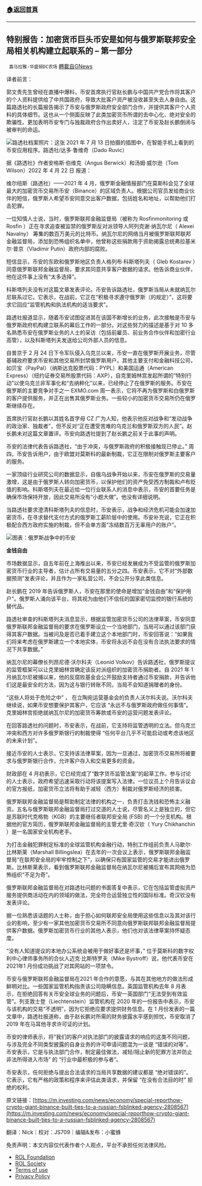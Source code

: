 ###  [:house:返回首頁](https://github.com/ourhimalayas/txt)
---


## 特别报告：加密货币巨头币安是如何与俄罗斯联邦安全局相关机构建立起联系的 &#8211; 第一部分
` 喜马拉雅-华盛顿DC农场` [轉載自GNews](https://gnews.org/zh-hans/2402172/)

译者前言：

郭文贵先生曾经在直播中爆料，币安首席执行官赵长鹏与中国共产党合作将其客户的个人资料提供给了中共国政府，导致大批客户资产被没收甚至失去人身自由。这篇路透社的长篇报告揭示了币安与俄罗斯政府安全部门合作，并提供其客户个人资料的具体细节。这也从一个侧面反映了此类加密货币所谓的去中心化、绝对安全的欺骗性。更加表明币安专门与独裁政府合作出卖好人，注定了币安及赵长鹏倒闭与被审判的命运。

![](https://assets.gnews.org/wp-content/uploads/2022/04/图片1-152.png)路透社档案照片：这张 2021 年 7 月 13 日拍摄的插图中，在智能手机上看到的币安应用程序。路透社/达多·鲁维奇（Dado Ruvic）

据《路透社》作者安格斯·伯维克（Angus Berwick）和汤姆·威尔逊（Tom Wilson）2022 年 4 月 22 日 报道：

维尔纽斯（路透社）——2021 年 4 月，俄罗斯金融情报部门在莫斯科会见了全球最大的加密货币交易所币安（Binance）的区域负责人。根据公司官员发给商业伙伴的短信，俄罗斯人希望币安同意交出客户数据，包括姓名和地址，以帮助他们打击犯罪。

一位知情人士说，当时，俄罗斯联邦金融监督局（被称为 Rosfinmonitoring 或 Rosfin ）正在寻求追查被监禁的俄罗斯反对派领导人阿列克谢·纳瓦尔尼（ Alexei Navalny） 筹集的数百万美元的比特币。纳瓦尔尼的网络当月被俄罗斯联邦联邦金融监督局，添加到恐怖组织名单中，他曾称这些捐款用于资助揭露总统弗拉基米尔·普京（Vladimir Putin）政府内部的腐败。

短信显示，币安的东欧和俄罗斯地区负责人格列布·科斯塔列夫（ Gleb Kostarev ）同意俄罗斯联邦金融监督局，要求其同意共享客户数据的请求。他告诉商业伙伴，他在这件事上没有“太多选择”。

科斯塔列夫没有对这篇文章发表评论。币安告诉路透社，俄罗斯当局从未就纳瓦尔尼联系过它。它表示，在战前，它正在“积极寻求遵守俄罗斯（的规定）”，这将要求它回应“监管机构和执法机构的适当要求”。

路透社报道显示，随着币安试图促进其在该国不断增长的业务，此次接触是币安与俄罗斯政府机构建立联系的幕后工作的一部分。对这些努力的描述是基于对 10 多名熟悉币安在俄罗斯业务的人士的采访（包括前雇员、前业务合作伙伴和加密行业高管），以及科斯塔列夫发送给公司外部人员的信息。

自普京于 2 月 24 日下令军队侵入乌克兰以来，币安一直在俄罗斯开展业务，尽管基辅政府要求币安和其他交易所封禁俄罗斯用户。其他主要支付和金融科技公司，如贝宝（PayPal）（纳斯达克股票代码：PYPL）和美国运通（American Express）（纽约证券交易所股票代码：AXP），自克里姆林宫发起所谓的“特别行动”以使乌克兰非军事化和“去纳粹化”以来，已经停止了在俄罗斯的服务。币安在俄罗斯的主要竞争对手之一 EXMO.com 周一表示，它将不再为俄罗斯和白俄罗斯的客户提供服务，并正在出售其俄罗斯业务。一些较小的加密货币交易所仍在俄罗斯继续存在。

首席执行官赵长鹏以其姓名首字母 CZ 广为人知，他表示他反对战争和“发动战争的政治家、独裁者”，但不反对“正在遭受苦难的乌克兰和俄罗斯双方的人民”。赵长鹏未对这篇文章置评。币安向路透社提到了赵长鹏之前关于此事的声明。

币安的法律代表告诉路透社，“由于冲突，与俄罗斯政府的积极接触现已停止。” 周四，币安告诉用户，由于欧盟对莫斯科的最新制裁，它正在限制对俄罗斯主要客户的服务。

一家顶级行业研究公司的数据显示，自俄乌战争开始以来，币安在俄罗斯的交易量激增，这是由于俄罗斯人转向加密货币，以保护他们的资产免受西方制裁和卢布贬值的影响。科斯塔列夫在最近给一位行业联系人的消息中表示，币安的首要任务是确保市场保持开放，因此交易所没有“小题大做”。他没有详细说明。

当路透社要求澄清科斯塔列夫的信息时，币安表示，战争和经济危机可能会加速加密货币，在寻求替代支付方式的俄罗斯工薪阶层中的使用。币安补充说，它正在积极配合西方政府实施的制裁，但不会单方面“冻结数百万无辜用户的账户”。

![](https://assets.gnews.org/wp-content/uploads/2022/04/图片2-70.png)图表：俄罗斯战争中的币安

**金钱自由**

市场数据显示，自五年前在上海推出以来，币安已经发展成为不受监管的俄罗斯加密货币行业的主导者，估计占所有交易量的五分之四。币安表示，它不对“外部数据预测”发表评论，并且作为一家私营公司，不会公开分享此类信息。

赵长鹏在 2019 年告诉俄罗斯人，币安在那里的使命是增加“金钱自由”和“保护用户”。俄罗斯人涌向该平台，将其视为由他们不信任的国家密切监控的银行系统的替代品。

路透社审查的科斯塔列夫消息显示，根据监管加密货币公司的法律草案，币安同意俄罗斯联邦金融监督局的要求在俄罗斯设立一个当地部门，当局可以通过该部门获得其客户数据。当被问及是否已着手建立这个本地部门时，币安回答说：“如果我们将来考虑在俄罗斯建立一个本地实体，币安将永远不会在没有合法执法要求的情况下共享数据。”

纳瓦尔尼的幕僚长列昂尼德·沃尔科夫（Leonid Volkov）告诉路透社，俄罗斯提议的监管框架可以让克里姆林宫确定该反对派组织的加密货币捐助者。自 2021 年 1 月纳瓦尔尼被捕以来，他的反腐败基金会公开鼓励支持者通过币安捐款，并告诉他们这是最安全的方法，因为这与银行转账不同，当局不会知道捐赠者的身份。

“这些人将处于危险之中” ， 在立陶宛运营基金会的负责人沃尔科夫说。沃尔科夫继续说，如果币安想要保护其客户，它应该 “永远不与俄罗斯政府做任何事情”。克里姆林宫拒绝就纳瓦尔尼的加密货币筹款或币安的运营问题发表评论。

在回答路透社的问题时，币安表示，在战前，它支持将监管透明的立法。但乌克兰冲突和西方对许多俄罗斯银行的制裁使得 “任何平台几乎不可能启动或考虑该地区的未来计划”。

接近币安的人士表示，它支持该法律草案，因为一旦通过，加密货币交易所将被要求与俄罗斯银行合作，允许客户存入和交易更多的资金。

财政部在 4 月初表示，它已经完成了“数字货币监管法案”的起草工作。参与讨论的人士表示，政府希望迅速采取行动将该提案写入法律。一位议员上个月告诉议会的官方报纸，加密货币立法将有助于减轻（西方）制裁对俄罗斯经济的损害。

俄罗斯联邦金融监督局是帮助制定法律的机构之一，负责打击洗钱和恐怖主义融资。五名与俄罗斯联邦金融监督局打过交道的人士说，尽管名义上是独立的，但它是苏联时代克格勃（KGB）的主要继任者联邦安全局 (FSB) 的一个分支机构。根据他的官方简历，俄罗斯联邦金融监督局的主管尤里·奇汉钦（ Yury Chikhanchin ）是一名国家安全机构老手。

为打击金融犯罪制定标准的全球监管机构金融行动，特别工作组前负责人马歇尔·比林斯莱（Marshall Billingslea）在去年的一次会议上表示，俄罗斯联邦金融监督局“在联邦安全局的牢牢控制之下”，以确保只有国家监管的交易才能进出俄罗斯。比林斯莱表示，看到俄罗斯联邦金融监督局在纳瓦尔尼被捕后宣布其网络为恐怖组织“不足为奇”。

俄罗斯联邦金融监督局在对路透社问题的书面答复中表示，它在包括监管虚拟资产服务提供商活动在内的领域的做法，完全符合运营独立性的国际标准。奇汉钦没有发表评论。

据一位熟悉该话题的人士称，由于担心如何联邦安全局使用这些信息以及其对该行业的影响，至少有一家其他加密货币交易所不同意向俄罗斯联邦联邦金融监督局提供客户数据。俄罗斯加密货币行业的其他人表示，他们也对该法律草案持怀疑态度。

“没有人知道提议的本地办公系统会被用于做好事还是坏事，” 位于莫斯科的数字权利中心律师事务所的合伙人迈克·比斯特罗夫（Mike Bystroff）说，他代表币安在 2021年1 月份成功挑战了对其网站的一项禁令。

币安与俄罗斯联邦金融监督局在2021 年合作的意愿，与其在其他地方的做法形成鲜明对比。一些国家监管机构指责该公司隐瞒信息。英国监管机构去年 8 月表示，在拒绝回答有关币安全球业务的问题后，币安一英国部门“无法受到有效监管”。列支敦士登（Liechtenstein）监管机构在 2020 年的一份报告中表示，币安与该机构的交易“不透明”，因为它拒绝应要求提供财务信息。在 1 月份发表的一篇文章中，路透社报道称，由于赵长鹏对所需的财务披露水平感到担忧，币安取消了 2019 年在马耳他寻求许可证的计划。

币安的律师表示，将“我们的客户对执法部门的披露请求的响应的这类不同问题，与涉及完全不同类型披露的自身业务的许可申请问题混为一谈是 “错误的对等”。币安表示，它是与执法部门合作，制定最佳做法，减轻/阻止新的犯罪方法并防止非法所得进入市场” 的 “行业中最积极的参与者”。

币安表示，任何拒绝与提出合法请求的当局共享数据的建议都是 “绝对错误的”。 它表示，它有严格的政策和程序来评估此类请求，并保留 “在没有合法目的时” 拒绝的权利。

原文链接：[https://m.investing.com/news/economy/special-reporthow-crypto-giant-binance-built-ties-to-a-russian-fsblinked-agency-2808567](https://m.investing.com/news/economy/special-reporthow-crypto-giant-binance-built-ties-to-a-russian-fsblinked-agency-2808567)

翻译：Nick｜校对：JS709｜编辑&发布：小蜜蜂

 

免责声明：本文内容仅代表作者个人观点，平台不承担任何法律风险。

- [ROL Foundation](https://rolfoundation.org/)
- [ROL Society](https://rolsociety.org/)
- [Terms of use](https://gnews.org/terms-of-use-3/)
- [Privacy Policy](https://gnews.org/privacy-policy/)

